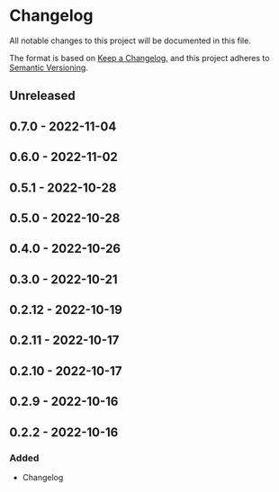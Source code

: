 # Changelog

All notable changes to this project will be documented in this file.

The format is based on [Keep a Changelog](https://keepachangelog.com/en/1.0.0/),
and this project adheres to [Semantic Versioning](https://semver.org/spec/v2.0.0.html).

## Unreleased

## 0.7.0 - 2022-11-04

## 0.6.0 - 2022-11-02

## 0.5.1 - 2022-10-28

## 0.5.0 - 2022-10-28

## 0.4.0 - 2022-10-26

## 0.3.0 - 2022-10-21

## 0.2.12 - 2022-10-19

## 0.2.11 - 2022-10-17

## 0.2.10 - 2022-10-17

## 0.2.9 - 2022-10-16

## 0.2.2 - 2022-10-16
### Added
- Changelog
